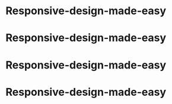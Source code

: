 # Responsive-design-made-easy
# Responsive-design-made-easy
# Responsive-design-made-easy
# Responsive-design-made-easy
